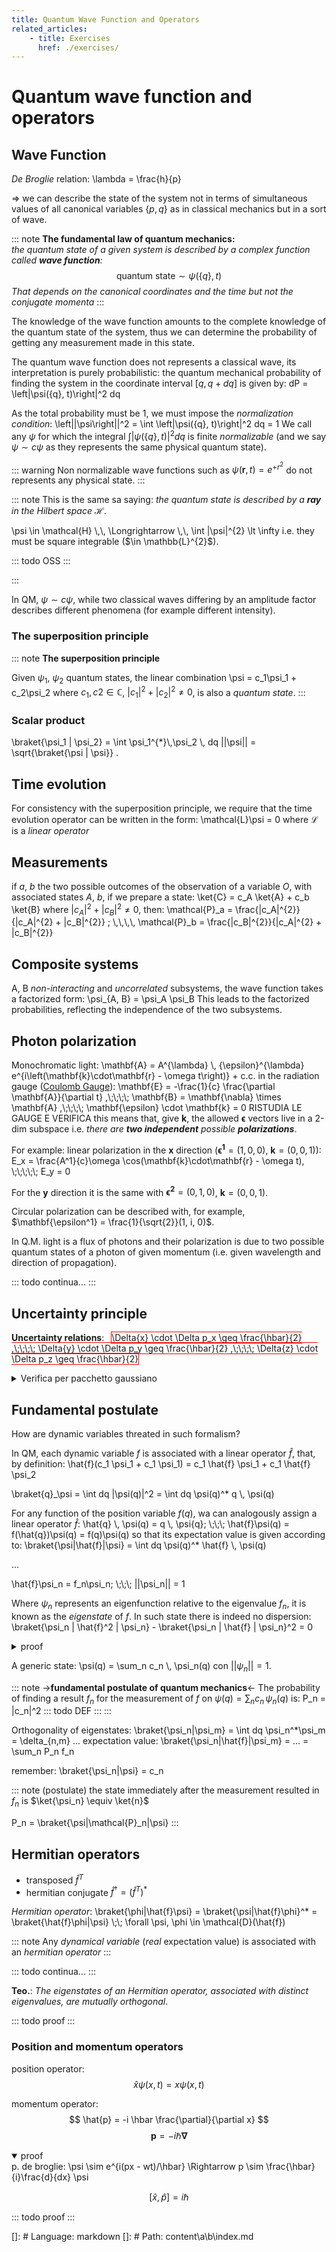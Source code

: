 ```yaml
---
title: Quantum Wave Function and Operators
related_articles:
    - title: Exercises
      href: ./exercises/
---
```


# Quantum wave function and operators

## Wave Function

_De Broglie_ relation:
<tex-math id="eq:de-broglie">
  \lambda = \frac{h}{p}
</tex-math>

$\Longrightarrow$ we can describe the state of the system not in terms of simultaneous values of all canonical variables $\left\{ p,\, q \right\}$ as in classical mechanics but in a sort of wave.

::: note
**The fundamental law of quantum mechanics:**  
*the quantum state of a given system is described by a complex function called **wave function**:*
$$
    \text{quantum state} \sim \psi(\{q\}, t)
$$
*That depends on the canonical coordinates and the time but not the conjugate momenta*
:::

The knowledge of the wave function amounts to the complete knowledge of the quantum state of the system, thus we can determine the probability of getting any measurement made in this state.

The quantum wave function does not represents a classical wave, its interpretation is purely probabilistic: the quantum mechanical probability of finding the system in the coordinate interval $[q, q + dq]$ is given by:
<tex-math>
    dP = \left|\psi(\{q\}, t)\right|^2 dq
</tex-math>

As the total probability must be 1, we must impose the *normalization condition*:
<tex-math id="eq:norm-condition">
    \left||\psi\right||^2 = \int \left|\psi(\{q\}, t)\right|^2 dq = 1
</tex-math>
We call any $\psi$ for which the integral $\int \left|\psi(\{q\}, t)\right|^2 dq$ is finite *normalizable* (and we say $\psi \sim c\psi$ as they represents the same physical quantum state).

::: warning
Non normalizable wave functions such as $\psi(\mathbf{r}, t) = e^{+r^{2}}$ do not represents any physical state.
:::

::: note
This is the same sa saying: *the quantum state is described by a ***ray*** in the *Hilbert space* $\mathcal{H}$*.

<tex-math>
\psi \in \mathcal{H} \,\, \Longrightarrow \,\, \int |\psi|^{2} \lt \infty
</tex-math>
i.e. they must be square integrable ($\in \mathbb{L}^{2}$).

::: todo
OSS
:::

:::


In QM, $\psi \sim c\psi$, while two classical waves differing by an amplitude factor describes different phenomena (for example different intensity).

### The superposition principle

::: note
**The superposition principle**

Given $\psi_1$, $\psi_2$ quantum states, the linear combination
<tex-math id="eq:superposition-principle">
    \psi = c_1\psi_1 + c_2\psi_2
</tex-math>
where $c_1, c2 \in \mathbb{C}$, $|c_1|^{2} + |c_2|^{2} \neq 0$, is also a *quantum state*.
:::

### Scalar product

<tex-math>
  \braket{\psi_1 | \psi_2} = \int \psi_1^{*}\,\psi_2 \, dq
</tex-math>

<tex-math>
  ||\psi|| = \sqrt{\braket{\psi | \psi}}
</tex-math>.

## Time evolution

For consistency with the superposition principle, we require that the  time evolution operator can be written in the form:
<tex-math>
    \mathcal{L}\psi = 0
</tex-math>
where $\mathcal{L}$ is a *linear operator*

## Measurements

if $a$, $b$ the two possible outcomes of the observation of a variable $O$, with associated states $A$, $b$, if we prepare a state:
<tex-math>
\ket{C} = c_A \ket{A} + c_b \ket{B}
</tex-math>
where $|c_A|^{2} + |c_B|^{2} \neq 0$, then:
<tex-math>
\mathcal{P}_a = \frac{|c_A|^{2}}{|c_A|^{2} + |c_B|^{2}} ; \\,\\,\\,\\,
\mathcal{P}_b = \frac{|c_B|^{2}}{|c_A|^{2} + |c_B|^{2}}
</tex-math>

## Composite systems

A, B *non-interacting* and *uncorrelated* subsystems, the wave function takes a factorized form:
<tex-math>
  \psi_{A, B} = \psi_A \psi_B
</tex-math>
This leads to the factorized probabilities, reflecting the independence of the two subsystems.

## Photon polarization

Monochromatic light:
<tex-math>
  \mathbf{A} = A^{\lambda} \\, {\epsilon}^{\lambda} e^{i\left(\mathbf{k}\cdot\mathbf{r} - \omega t\right)} + c.c.
</tex-math>
in the radiation gauge (<a href="https://physics.stackexchange.com/questions/332157/radiation-gauge-and-choice-of-the-gauge-function">Coulomb Gauge</a>):
<tex-math>
  \mathbf{E} = -\frac{1}{c} \frac{\partial \mathbf{A}}{\partial t}
  ,\\;\\;\\;\\;
  \mathbf{B} = \mathbf{\nabla} \times \mathbf{A}
  ,\\;\\;\\;\\;
  \mathbf{\epsilon} \cdot \mathbf{k} = 0
</tex-math>
<lc-todo>
  RISTUDIA LE GAUGE E VERIFICA
</lc-todo>
this means that, give $\mathbf{k}$, the allowed $\mathbf{\epsilon}$ vectors live in a 2-dim subspace i.e. *there are **two independent** possible **polarizations***.

For example: linear polarization in the $\mathbf{x}$ direction ($\mathbf{\epsilon^1} = (1, 0, 0)$, $\mathbf{k} = (0, 0, 1)$):
<tex-math>
    E_x = \frac{A^1}{c}\omega \cos(\mathbf{k}\cdot\mathbf{r} - \omega t),
    \\;\\;\\;\\;\\;
    E_y = 0
</tex-math>

For the $\mathbf{y}$ direction it is the same with $\mathbf{\epsilon^2} = (0, 1, 0)$, $\mathbf{k} = (0, 0, 1)$.

Circular polarization can be described with, for example, $\mathbf{\epsilon^1} = \frac{1}{\sqrt{2}}(1, i, 0)$.

In Q.M. light is a flux of photons and their polarization is due to two possible quantum states of a photon of given momentum (i.e. given wavelength and direction of propagation).

::: todo
continua...
:::

## Uncertainty principle

**Uncertainty relations**:
<tex-math style="border: solid 1px red; margin: 0.5em;">
  \Delta{x} \cdot \Delta p_x \geq \frac{\hbar}{2}
  ,\\;\\;\\;\\;
  \Delta{y} \cdot \Delta p_y \geq \frac{\hbar}{2}
  ,\\;\\;\\;\\;
  \Delta{z} \cdot \Delta p_z \geq \frac{\hbar}{2}
</tex-math>

<lc-note>
    <details>
      <summary>Verifica per pacchetto gaussiano</summary>
      <tex-math>
        \psi(x, 0) = c. \; e^{-{x^2}/{d^2}}
      </tex-math>
      we can calculate:
      <tex-math>
        \Delta x
        = \text{std.dev.}(x)
        = \sqrt{\left\lt(x - \left\lt x\right\gt^2\right\gt}
        \sim d
      </tex-math>
      <lc-note>
        <details>
          <summary>calculation</summary>
          <lc-todo>todo</lc-todo>
        </details>
      </lc-note>
      <tex-math>
        \psi(x) = \int_{-\infty}^\infty a(\lambda) \; e^{2\pi i x / \lambda}
      </tex-math>
      Now, if $\hbar = h / 2\pi$ and $p = \frac{h}{\lambda}$:
      <tex-math>
        \frac{1}{\lambda} = \frac{p}{h} = \frac{p}{\hbar 2\pi}
      </tex-math>
      and then:
      <tex-math>
        \begin{split}
          \psi(x)
          &= \int_{-\infty}^\infty a(\lambda) \; e^{2\pi i x / \lambda} d\lambda\\
          &= \int_{-\infty}^\infty a(\lambda) \; e^{2\pi i x p / h} d\lambda\\
          &= \int_{-\infty}^\infty a(\lambda) \; e^{i p x / \hbar} d\lambda\\
          &= \int_{-\infty}^\infty \widetilde{\psi}(p) \; e^{i p x / \hbar} dp
        \end{split}
      </tex-math>
      to understand what is $\widetilde{\psi}$:
      <tex-math>
        \lambda = \frac{2 \pi \hbar}{p}
        \;\; \Longrightarrow \;\;
        d\lambda = d\left(\frac{2 \pi \hbar}{p}\right) = -\frac{2 \pi \hbar}{p^2} dp
      </tex-math>
      then:
      <tex-math>
        a(\lambda) d\lambda = \widetilde{\psi}(p) dp
        \;\; \Longrightarrow \;\;
        \widetilde{\psi}(p) = ............
      </tex-math>
      <tex-math>
        \widetilde{\psi}(p) \propto a(\lambda) = a\left(\frac{h}{p}\right)
      </tex-math>
      For a gaussian wave, $\widetilde{\psi}$ can be easily calculated with the Fourier transform:
      <lc-todo>
        CALCOLA
      </lc-todo>
      <tex-math>
        \widetilde{\psi}(p) = \int_{-\infty}^\infty %\frac
      </tex-math>
      <lc-todo>
        continua
      </lc-todo>
    </details>
</lc-note>

## Fundamental postulate

How are dynamic variables threated in such formalism?  

In QM, each dynamic variable $f$ is associated with a linear operator $\hat{f}$, that, by definition:
<tex-math>
\hat{f}(c_1 \psi_1 + c_1 \psi_1) = c_1 \hat{f} \psi_1 + c_1 \hat{f} \psi_2
</tex-math>

<tex-math>
\braket{q}_\psi = \int dq |\psi(q)|^2 = \int dq \psi(q)^* q \, \psi(q)
</tex-math>

For any function of the position variable $f(q)$, wa can analogously assign a linear operator $\hat{f}$:
<tex-math>
\hat{q} \\, \psi(q) = q \\, \psi{q}; \\;\\;\\; \hat{f}\psi(q) = f(\hat{q})\psi(q) = f(q)\psi(q)
</tex-math>
so that its expectation value is given according to:
<tex-math>
\braket{\psi|\hat{f}|\psi} = \int dq \psi(q)^* \hat{f} \\, \psi(q)
</tex-math>

...

<tex-math>
\hat{f}\psi_n = f_n\psi_n; \;\;\; ||\psi_n|| = 1
</tex-math>

Where $\psi_n$ represents an eigenfunction relative to the eigenvalue $f_n$, it is known as the *eigenstate* of $f$. In such state there is indeed no dispersion:
<tex-math>
\braket{\psi_n | \hat{f}^2 | \psi_n} - \braket{\psi_n | \hat{f} | \psi_n}^2 = 0
</tex-math>
<details>
<summary>proof</summary>
<tex-math>
\begin{split}
\braket{\psi_n | \hat{f}^2 | \psi_n} - \braket{\psi_n | \hat{f} | \psi_n}^2 &=
\braket{\psi_n | \hat{f}^2 \psi_n} - \braket{\psi_n | \hat{f} \psi_n}^2 \\
&= \braket{\psi_n | \hat{f} f_n \psi_n} - \braket{\psi_n | f_n \psi_n}^2 \\
&= \braket{\psi_n | f_n \hat{f} \psi_n} - \braket{\psi_n | f_n \psi_n}^2 \\
&= \braket{\psi_n | f_n^2 \psi_n} - \braket{\psi_n | f_n \psi_n}^2 \\
&= f_n^2 \braket{\psi_n | \psi_n} - f_n^2 \braket{\psi_n | \psi_n}^2 \\
&= f_n^2 - f_n^2 \\
&= 0
\end{split}
</tex-math>
</details>

A generic state:
<tex-math>
\psi(q) = \sum_n c_n \\, \psi_n(q)
</tex-math>
con $||\psi_n|| = 1$.

::: note
->**fundamental postulate of quantum mechanics**<-
The probability of finding a result $f_n$ for the measurement of $f$ on $\psi(q) = \sum_n c_n \, \psi_n(q)$ is:
<tex-math>
P_n = |c_n|^2
</tex-math>
::: todo
DEF
:::
:::

Orthogonality of eigenstates:
<tex-math>
\braket{\psi_n|\psi_m} = \int dq \psi_n^*\psi_m = \delta_{n,m}
</tex-math>
...
expectation value:
<tex-math>
\braket{\psi_n|\hat{f}|\psi_m} = ... = \sum_n P_n f_n
</tex-math>

remember:
<tex-math>
\braket{\psi_n|\psi} = c_n
</tex-math>

::: note
(postulate) the state immediately after the measurement resulted in $f_n$ is $\ket{\psi_n} \equiv \ket{n}$

<tex-math>
P_n = \braket{\psi|\mathcal{P}_n|\psi}
</tex-math>
:::

## Hermitian operators

- transposed $\hat{f}^T$
- hermitian conjugate $\hat{f}^\dag = (\hat{f}^T)^*$

*Hermitian operator*:
<tex-math>
\braket{\phi|\hat{f}\psi} = \braket{\psi|\hat{f}\phi}^* = \braket{\hat{f}\phi|\psi}
\\;\\; \forall \psi, \phi \in \mathcal{D}(\hat{f})
</tex-math>

::: note
Any *dynamical variable* (*real* expectation value) is associated with an *hermitian operator*
:::


::: todo
continua...
:::

**Teo.**: *The eigenstates of an Hermitian operator, associated with distinct eigenvalues, are mutually orthogonal*.

::: todo
proof
:::

### Position and momentum operators

position operator:
$$
\hat{x} \psi(x, t) = x \psi(x, t)
$$

momentum operator:
$$
\hat{p} = -i \hbar \frac{\partial}{\partial x}
$$
$$
\mathbf{p} = -i \hbar \mathbf{\nabla}
$$
<details open>
<summary>proof</summary>
p. de broglie: <i-math>\psi \sim e^{i(px - wt)/\hbar} \Rightarrow p \sim \frac{\hbar}{i}\frac{d}{dx} \psi<i-math>
</details>

$$
\left[\hat{x}, \hat{p}\right] = i \hbar
$$

::: todo
proof
:::

[]: # Language: markdown
[]: # Path: content\a\b\index.md
